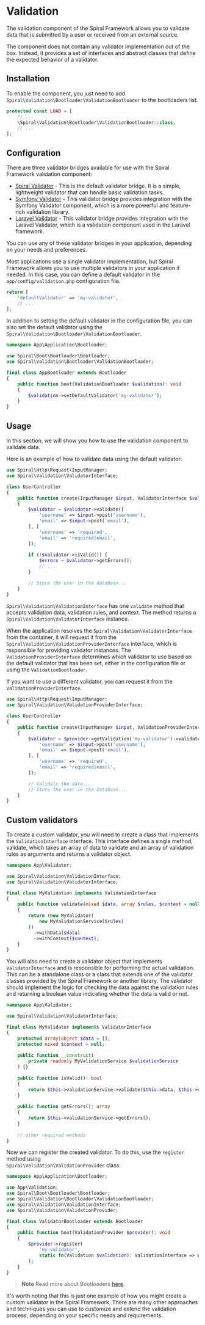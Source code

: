 # Validation

The validation component of the Spiral Framework allows you to validate data that is submitted by a user or received
from an external source.

The component does not contain any validator implementation out of the box. Instead, it provides a set of interfaces and
abstract classes that define the expected behavior of a validator.

## Installation

To enable the component, you just need to add `Spiral\Validation\Bootloader\ValidationBootloader` to the bootloaders
list.

```php app/src/Application/Kernel.php
protected const LOAD = [
    // ...
    \Spiral\Validation\Bootloader\ValidationBootloader::class,
    // ...
];
```

## Configuration

There are three validator bridges available for use with the Spiral Framework validation component:

- [Spiral Validator](./spiral.md) - This is the default validator bridge. It is a simple,
  lightweight validator that can handle basic validation tasks.
- [Symfony Validator](./symfony.md) - This validator bridge provides integration
  with the Symfony Validator component, which is a more powerful and feature-rich validation library.
- [Laravel Validator](./laravel.md) - This validator bridge provides integration
  with the Laravel Validator, which is a validation component used in the Laravel framework.

You can use any of these validator bridges in your application, depending on your needs and preferences.

Most applications use a single validator implementation, but Spiral Framework allows you to use multiple
validators in your application if needed. In this case, you can define a default validator in the
`app/config/validation.php` configuration file.

```php app/config/validation.php
return [
    'defaultValidator' => 'my-validator',
    // ...
];
```

In addition to setting the default validator in the configuration file, you can also set the default validator using the
`Spiral\Validation\Bootloader\ValidationBootloader`.

```php app/src/Application/Bootloader/AppBootloader.php
namespace App\Application\Bootloader;

use Spiral\Boot\Bootloader\Bootloader;
use Spiral\Validation\Bootloader\ValidationBootloader;

final class AppBootloader extends Bootloader
{
    public function boot(ValidationBootloader $validation): void
    {
        $validation->setDefaultValidator('my-validator');
    }
}
```

## Usage

In this section, we will show you how to use the validation component to validate data.

Here is an example of how to validate data using the default validator:

```php app/src/Interface/Controller/UserController.php
use Spiral\Http\Request\InputManager;
use Spiral\Validation\ValidatorInterface;

class UserController
{
    public function create(InputManager $input, ValidatorInterface $validator)
    {
        $validator = $validator->validate([
            'username' => $input->post('username'),
            'email' => $input->post('email'),
        ], [
            'username' => 'required',
            'email' => 'required|email',
        ]);
        
        if (!$validator->isValid()) {
            $errors = $validator->getErrors();
            // ...
        }

        // Store the user in the database...
    }
}
```

`Spiral\Validation\ValidationInterface` has one `validate` method that accepts validation data, validation rules, and
context. The method returns a `Spiral\Validation\ValidatorInterface` instance.

When the application resolves the `Spiral\Validation\ValidatorInterface` from the container, it will request it from the
`Spiral\Validation\ValidationProviderInterface` interface, which is responsible for providing validator instances. The
`ValidationProviderInterface` determines which validator to use based on the default validator that has been set, either
in the configuration file or using the `ValidationBootloader`.

If you want to use a different validator, you can request it from the `ValidationProviderInterface`.

```php app/src/Interface/Controller/UserController.php
use Spiral\Http\Request\InputManager;
use Spiral\Validation\ValidationProviderInterface;

class UserController
{
    public function create(InputManager $input, ValidationProviderInterface $provider)
    {
        $validator = $provider->getValidation('my-validator')->validate([
            'username' => $input->post('username'),
            'email' => $input->post('email'),
        ], [
            'username' => 'required',
            'email' => 'required|email',
        ]);

        // Validate the data...
        // Store the user in the database...
    }
}
```

## Custom validators

To create a custom validator, you will need to create a class that implements the `ValidationInterface` interface. This
interface defines a single method, validate, which takes an array of data to validate and an array of validation rules
as arguments and returns a validator object.

```php
namespace App\Validator;

use Spiral\Validation\ValidationInterface;
use Spiral\Validation\ValidatorInterface;

final class MyValidation implements ValidationInterface
{
    public function validate(mixed $data, array $rules, $context = null): ValidatorInterface
    {
        return (new MyValidator(
            new MyValidationService($rules)
        ))
          ->withData($data)
          ->withContext($context);
    }
}
```

You will also need to create a validator object that implements `ValidatorInterface` and is responsible for performing
the actual validation. This can be a standalone class or a class that extends one of the validator classes provided by
the Spiral Framework or another library. The validator should implement the logic for checking the data against the
validation rules and returning a boolean value indicating whether the data is valid or not.

```php
namespace App\Validator;

use Spiral\Validation\ValidatorInterface;

final class MyValidator implements ValidatorInterface
{
    protected array|object $data = [];
    protected mixed $context = null;
        
    public function __construct(
        private readonly MyValidationService $validationService
    ) {}
    
    public function isValid(): bool
    {
        return $this->validationService->validate($this->data, $this->context);
    }
    
    public function getErrors(): array
    {
        return $this->validationService->getErrors();
    }
    
    // other required methods
}
```

Now we can register the created validator. To do this, use the `register` method using  
`Spiral\Validation\ValidationProvider` class.

```php app/src/Application/Bootloader/ValidatorBootloader.php
namespace App\Application\Bootloader;

use App\Validation;
use Spiral\Boot\Bootloader\Bootloader;
use Spiral\Validation\Bootloader\ValidationBootloader;
use Spiral\Validation\ValidationInterface;
use Spiral\Validation\ValidationProvider;

final class ValidatorBootloader extends Bootloader
{
    public function boot(ValidationProvider $provider): void
    {
        $provider->register(
            'my-validator',
            static fn(Validation $validation): ValidationInterface => new MyValidation()
        );
    }
}
```

> **Note**
> Read more about Bootloaders [here](../framework/bootloaders.md).

It's worth noting that this is just one example of how you might create a custom validator in the Spiral Framework.
There are many other approaches and techniques you can use to customize and extend the validation process, depending on
your specific needs and requirements.